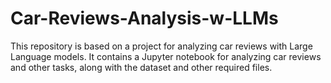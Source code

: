 # Car-Reviews-Analysis-w-LLMs
This repository is based on a project for analyzing car reviews with Large Language models. It contains a Jupyter notebook for analyzing car reviews and other tasks, along with the dataset and other required files. 

